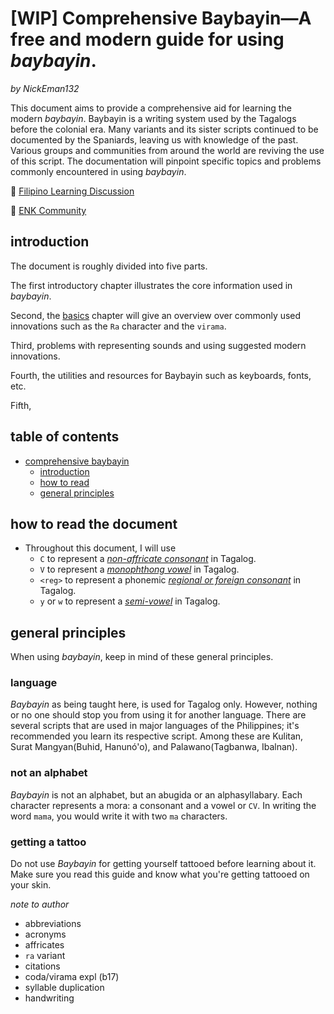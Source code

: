 # [WIP] Comprehensive Baybayin―A free and modern guide for using *baybayin*.
*by NickEman132*

This document aims to provide a comprehensive aid for learning the modern *baybayin*.
Baybayin is a writing system used by the Tagalogs before the colonial era. Many variants and its sister scripts continued to be documented by the Spaniards, leaving us with knowledge of the past. Various groups and communities from around the world are reviving the use of this script.
The documentation will pinpoint specific topics and problems commonly encountered in using *baybayin*.

💛 [Filipino Learning Discussion](https://discord.gg/mtYQvSYU7v)

💙 [ENK Community](http://bit.ly/ENKFBGroup) 

## introduction
The document is roughly divided into five parts.

The first introductory chapter illustrates the core information used in *baybayin*.

Second, the [basics](https://github.com/nickeman132/comprehensive-baybayin#basics) chapter will give an overview over commonly used innovations such as the `Ra` character and the `virama`.

Third, problems with representing sounds and using suggested modern innovations.

Fourth, the utilities and resources for Baybayin such as keyboards, fonts, etc.

Fifth, 

## table of contents

- [comprehensive baybayin](https://github.com/NickEman132/Comprehensive-Baybayin#comprehensive-baybayina-free-and-modern-guide-for-using-baybayin)
    - [introduction](https://github.com/NickEman132/comprehensive-baybayin#introduction)
    - [how to read](https://github.com/nickeman132/comprehensive-baybayin#how-to-read-the-document)
    - [general principles](https://github.com/nickeman132/comprehensive-baybayin#general-principles)

## how to read the document
- Throughout this document, I will use
  - `C` to represent a [*non-affricate consonant*](https://github.com/nickeman132i#consonants) in Tagalog. 
  - `V` to represent a [*monophthong vowel*](https://github.com/nickeman132i#vowels) in Tagalog. 
  - `<reg>` to represent a phonemic [*regional or foreign consonant*](https://github.com/nickeman132i#foreign-consonants) in Tagalog. 
  - `y` or `w` to represent a [*semi-vowel*](https://github.com/nickeman132i#consonants) in Tagalog. 

## general principles
When using *baybayin*, keep in mind of these general principles.

### language
*Baybayin* as being taught here, is used for Tagalog only. However, nothing or no one should stop you from using it for another language. There are several scripts that are used in major languages of the Philippines; it's recommended you learn its respective script. Among these are Kulitan, Surat Mangyan(Buhid, Hanunó'o), and Palawano(Tagbanwa, Ibalnan).

### not an alphabet
*Baybayin* is not an alphabet, but an abugida or an alphasyllabary. Each character represents a mora: a consonant and a vowel or `CV`. In writing the word `mama`, you would write it with two `ma` characters.

### getting a tattoo
Do not use *Baybayin* for getting yourself tattooed before learning about it. Make sure you read this guide and know what you're getting tattooed on your skin.

*note to author*
+ abbreviations
+ acronyms
+ affricates
+ `ra` variant
+ citations
+ coda/virama expl (b17)
+ syllable duplication
+ handwriting
